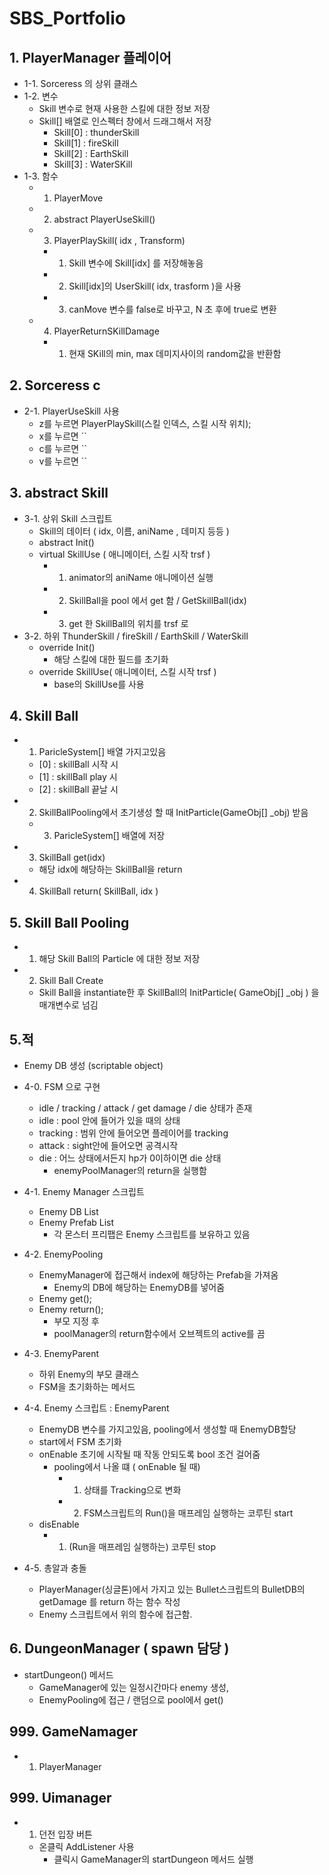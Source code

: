 # SBS_Portfolio

## 1. PlayerManager 플레이어 
  + 1-1. Sorceress 의 상위 클래스
  + 1-2. 변수
    + Skill 변수로 현재 사용한 스킬에 대한 정보 저장 
    + Skill[] 배열로 인스펙터 창에서 드래그해서 저장
      + Skill[0] : thunderSkill
      + Skill[1] : fireSkill
      + Skill[2] : EarthSkill
      + Skill[3] : WaterSKill
  + 1-3. 함수
    + 1. PlayerMove
    + 2. abstract PlayerUseSkill()
    + 3. PlayerPlaySkill( idx , Transform)
      + 1. Skill 변수에 Skill[idx] 를 저장해놓음
      + 2. Skill[idx]의 UserSkill( idx, trasform )을 사용
      + 3. canMove 변수를 false로 바꾸고, N 초 후에 true로 변환
    + 4. PlayerReturnSKillDamage
      + 1. 현재 SKill의 min, max 데미지사이의 random값을 반환함   

## 2. Sorceress c
  + 2-1. PlayerUseSkill 사용
    + z를 누르면 PlayerPlaySkill(스킬 인덱스, 스킬 시작 위치);
    + x를 누르면 ``
    + c를 누르면 ``
    + v를 누르면 ``   

## 3. abstract Skill
  + 3-1. 상위 Skill 스크립트
    + Skill의 데이터 ( idx, 이름, aniName , 데미지 등등 )
    + abstract Init()
    + virtual SkillUse ( 애니메이터, 스킬 시작 trsf )
      + 1. animator의 aniName 애니메이션 실행
      + 2. SkillBall을 pool 에서 get 함 / GetSkillBall(idx)
      + 3. get 한 SkillBall의 위치를 trsf 로
  + 3-2. 하위 ThunderSkill / fireSkill / EarthSkill / WaterSkill
    + override Init()
      + 해당 스킬에 대한 필드를 초기화
    + override SkillUse( 애니메이터, 스킬 시작 trsf )
      + base의 SkillUse를 사용 

## 4. Skill Ball
  + 1. ParicleSystem[] 배열 가지고있음
      + [0] : skillBall 시작 시 
      + [1] : skillBall play 시 
      + [2] : skillBall 끝날 시 
  + 2. SkillBallPooling에서 초기생성 할 때 InitParticle(GameObj[] _obj) 받음
      + 3. ParicleSystem[] 배열에 저장
  + 3. SkillBall get(idx)
      + 해당 idx에 해당하는 SkillBall을 return
  + 4. SkillBall return( SkillBall, idx )     

## 5. Skill Ball Pooling
  + 1. 해당 Skill Ball의 Particle 에 대한 정보 저장
  + 2. Skill Ball Create
    + Skill Ball을 instantiate한 후 SkillBall의 InitParticle( GameObj[] _obj ) 을 매개변수로 넘김

## 5.적
  + Enemy DB 생성 (scriptable object)
  + 4-0. FSM 으로 구현
    + idle / tracking / attack / get damage / die 상태가 존재
    + idle : pool 안에 들어가 있을 때의 상태
    + tracking : 범위 안에 들어오면 플레이어를 tracking
    + attack : sight안에 들어오면 공격시작
    + die : 어느 상태에서든지 hp가 0이하이면 die 상태
      + enemyPoolManager의 return을 실행함
      
  + 4-1. Enemy Manager 스크립트
    + Enemy DB List
    + Enemy Prefab List 
      + 각 몬스터 프리팹은 Enemy 스크립트를 보유하고 있음

  + 4-2. EnemyPooling
    + EnemyManager에 접근해서 index에 해당하는 Prefab을 가져옴
      + Enemy의 DB에 해당하는 EnemyDB를 넣어줌 
    + Enemy get(); 
    + Enemy return();
      + 부모 지정 후 
      + poolManager의 return함수에서 오브젝트의 active를 끔

  + 4-3. EnemyParent
    + 하위 Enemy의 부모 클래스
    + FSM을 초기화하는 메서드

  + 4-4. Enemy 스크립트 : EnemyParent
    + EnemyDB 변수를 가지고있음, pooling에서 생성할 때 EnemyDB할당
    + start에서 FSM 초기화
    + onEnable 초기에 시작될 때 작동 안되도록 bool 조건 걸어줌
      + pooling에서 나올 떄 ( onEnable 될 때)
        + 1. 상태를 Tracking으로 변화
        + 2. FSM스크립트의 Run()을 매프레임 실행하는 코루틴 start 
    + disEnable
        + 1. (Run을 매프레임 실행하는) 코루틴 stop     

  + 4-5. 총알과 충돌
    + PlayerManager(싱글톤)에서 가지고 있는 Bullet스크립트의 BulletDB의 getDamage 를 return 하는 함수 작성
    + Enemy 스크립트에서 위의 함수에 접근함.

## 6. DungeonManager ( spawn 담당 )
  + startDungeon() 메서드
    + GameManager에 있는 일정시간마다 enemy 생성,  
    + EnemyPooling에 접근 / 랜덤으로 pool에서 get()
      
## 999. GameNamager
  + 1. PlayerManager

## 999. Uimanager 
  + 1. 던전 입장 버튼
    + 온클릭 AddListener 사용
      + 클릭시 GameManager의 startDungeon 메서드 실행
   
